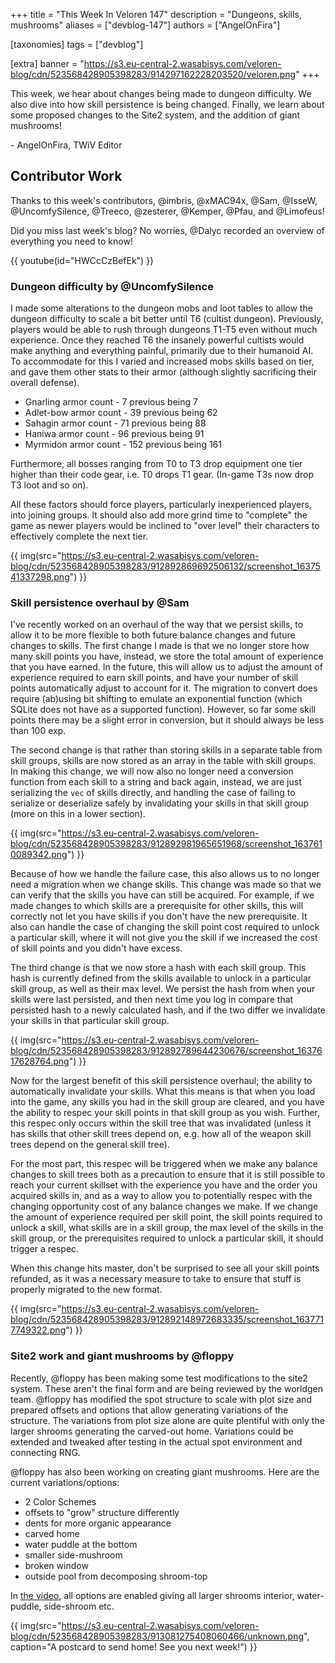 +++
title = "This Week In Veloren 147"
description = "Dungeons, skills, mushrooms"
aliases = ["devblog-147"]
authors = ["AngelOnFira"]

[taxonomies]
tags = ["devblog"]

[extra]
banner = "https://s3.eu-central-2.wasabisys.com/veloren-blog/cdn/523568428905398283/914297162228203520/veloren.png"
+++

This week, we hear about changes being made to dungeon difficulty. We also dive
into how skill persistence is being changed. Finally, we learn about some
proposed changes to the Site2 system, and the addition of giant mushrooms!

\- AngelOnFira, TWiV Editor

## Contributor Work

Thanks to this week's contributors, @imbris, @xMAC94x, @Sam, @IsseW,
@UncomfySilence, @Treeco, @zesterer, @Kemper, @Pfau, and @Limofeus!

Did you miss last week's blog? No worries, @Dalyc recorded an overview of
everything you need to know!

{{
  youtube(id="HWCcCzBefEk")
}}

### Dungeon difficulty by @UncomfySilence

I made some alterations to the dungeon mobs and loot tables to allow the dungeon
difficulty to scale a bit better until T6 (cultist dungeon). Previously, players
would be able to rush through dungeons T1-T5 even without much experience. Once
they reached T6 the insanely powerful cultists would make anything and
everything painful, primarily due to their humanoid AI. To accommodate for this
I varied and increased mobs skills based on tier, and gave them other stats to
their armor (although slightly sacrificing their overall defense).

- Gnarling armor count - 7 previous being 7
- Adlet-bow armor count - 39 previous being 62
- Sahagin armor count - 71 previous being 88
- Haniwa armor count - 96 previous being 91
- Myrmidon armor count - 152 previous being 161

Furthermore, all bosses ranging from T0 to T3 drop equipment one tier higher
than their code gear, i.e. T0 drops T1 gear. (In-game T3s now drop T3 loot and so
on).

All these factors should force players, particularly inexperienced players, into
joining groups. It should also add more grind time to "complete" the game as
newer players would be inclined to "over level" their characters to effectively
complete the next tier.

{{
  img(src="https://s3.eu-central-2.wasabisys.com/veloren-blog/cdn/523568428905398283/912892869692506132/screenshot_1637541337298.png")
}}

### Skill persistence overhaul by @Sam

I've recently worked on an overhaul of the way that we persist skills, to allow
it to be more flexible to both future balance changes and future changes to
skills. The first change I made is that we no longer store how many skill points
you have, instead, we store the total amount of experience that you have earned.
In the future, this will allow us to adjust the amount of experience required to
earn skill points, and have your number of skill points automatically adjust to
account for it. The migration to convert does require (ab)using bit shifting to
emulate an exponential function (which SQLite does not have as a supported
function). However, so far some skill points there may be a slight error in
conversion, but it should always be less than 100 exp.

The second change is that rather than storing skills in a separate table from
skill groups, skills are now stored as an array in the table with skill groups.
In making this change, we will now also no longer need a conversion function
from each skill to a string and back again, instead, we are just serializing the
`vec` of skills directly, and handling the case of failing to serialize or
deserialize safely by invalidating your skills in that skill group (more on this
in a lower section).

{{
  img(src="https://s3.eu-central-2.wasabisys.com/veloren-blog/cdn/523568428905398283/912892981965651968/screenshot_1637610089342.png")
}}

Because of how we handle the failure case, this also allows us to no longer need
a migration when we change skills. This change was made so that we can verify
that the skills you have can still be acquired. For example, if we made changes
to which skills are a prerequisite for other skills, this will correctly not let
you have skills if you don't have the new prerequisite. It also can handle the
case of changing the skill point cost required to unlock a particular skill,
where it will not give you the skill if we increased the cost of skill points
and you didn't have excess.

The third change is that we now store a hash with each skill group. This hash is
currently defined from the skills available to unlock in a particular skill
group, as well as their max level. We persist the hash from when your skills
were last persisted, and then next time you log in compare that persisted hash
to a newly calculated hash, and if the two differ we invalidate your skills in
that particular skill group.

{{
  img(src="https://s3.eu-central-2.wasabisys.com/veloren-blog/cdn/523568428905398283/912892789644230676/screenshot_1637617628764.png")
}}

Now for the largest benefit of this skill persistence overhaul; the ability to
automatically invalidate your skills. What this means is that when you load into
the game, any skills you had in the skill group are cleared, and you have the
ability to respec your skill points in that skill group as you wish. Further,
this respec only occurs within the skill tree that was invalidated (unless it
has skills that other skill trees depend on, e.g. how all of the weapon skill
trees depend on the general skill tree).

For the most part, this respec will be triggered when we make any balance
changes to skill trees both as a precaution to ensure that it is still possible
to reach your current skillset with the experience you have and the order you
acquired skills in, and as a way to allow you to potentially respec with the
changing opportunity cost of any balance changes we make. If we change the
amount of experience required per skill point, the skill points required to
unlock a skill, what skills are in a skill group, the max level of the skills in
the skill group, or the prerequisites required to unlock a particular skill, it
should trigger a respec.

When this change hits master, don't be surprised to see all your skill points
refunded, as it was a necessary measure to take to ensure that stuff is properly
migrated to the new format.

{{
  img(src="https://s3.eu-central-2.wasabisys.com/veloren-blog/cdn/523568428905398283/912892148972683335/screenshot_1637717749322.png")
}}

### Site2 work and giant mushrooms by @floppy

Recently, @floppy has been making some test modifications to the site2 system.
These aren't the final form and are being reviewed by the worldgen team. @floppy
has modified the spot structure to scale with plot size and prepared offsets and
options that allow generating variations of the structure. The variations from
plot size alone are quite plentiful with only the larger shrooms generating the
carved-out home. Variations could be extended and tweaked after testing in the
actual spot environment and connecting RNG.

@floppy has also been working on creating giant mushrooms. Here are the current
variations/options:

- 2 Color Schemes
- offsets to "grow" structure differently
- dents for more organic appearance
- carved home
- water puddle at the bottom
- smaller side-mushroom
- broken window
- outside pool from decomposing shroom-top

In [the
video](https://www.reddit.com/r/Veloren/comments/qxpg2o/testing_site2_generated_mushroom_structure),
all options are enabled giving all larger shrooms interior, water-puddle,
side-shroom etc.

{{
  img(src="https://s3.eu-central-2.wasabisys.com/veloren-blog/cdn/523568428905398283/913081275408060466/unknown.png",
  caption="A postcard to send home! See you next week!")
}}
